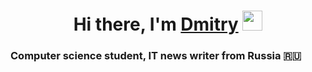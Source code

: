 <h1 align="center">Hi there, I'm <a href="https://nn.hh.ru/resume/45a32ec0ff0166b6b30039ed1f6d4b796c5563" target="_blank">Dmitry</a> 
<img src="https://github.com/blackcater/blackcater/raw/main/images/Hi.gif" height="32"/></h1>
<h3 align="left">Computer science student, IT news writer from Russia 🇷🇺</h3>
